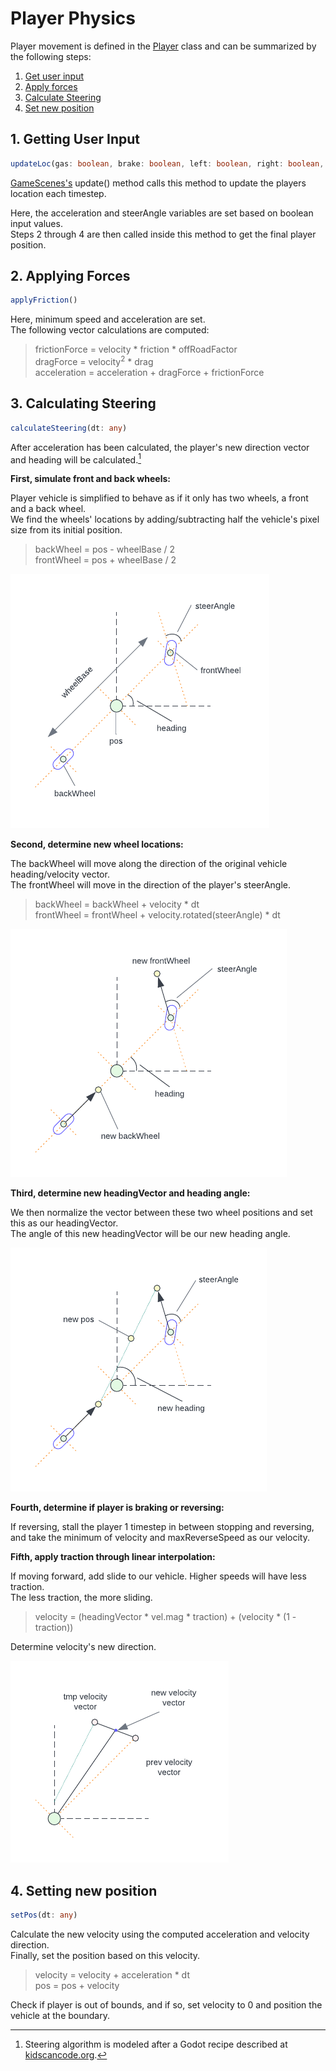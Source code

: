 # Player Physics

Player movement is defined in the [Player](https://github.com/rahoi/racing-roguelike/blob/main/src/lib/Player.ts) class and can be summarized by the following steps:
1. [Get user input](https://github.com/rahoi/racing-roguelike/edit/main/docs/player-physics.md#getting-user-input)
2. [Apply forces](https://github.com/rahoi/racing-roguelike/edit/main/docs/player-physics.md#applying-forces)
3. [Calculate Steering](https://github.com/rahoi/racing-roguelike/edit/main/docs/player-physics.md#calculating-steering)
4. [Set new position](https://github.com/rahoi/racing-roguelike/edit/main/docs/player-physics.md#setting-new-position)

## 1. Getting User Input
```typescript
updateLoc(gas: boolean, brake: boolean, left: boolean, right: boolean, dt: any)
```

[GameScenes's](https://github.com/rahoi/racing-roguelike/blob/main/src/lib/GameScene.ts) update() method calls this method to update the players location each timestep.

Here, the acceleration and steerAngle variables are set based on boolean input values. </br>
Steps 2 through 4 are then called inside this method to get the final player position.

## 2. Applying Forces
```typescript
applyFriction()
```

Here, minimum speed and acceleration are set. </br>
The following vector calculations are computed:

> frictionForce = velocity * friction * offRoadFactor </br>
> dragForce = velocity<sup>2</sup> * drag </br>
> acceleration = acceleration + dragForce + frictionForce

## 3. Calculating Steering
```typescript
calculateSteering(dt: any)
```
After acceleration has been calculated, the player's new direction vector and heading will be calculated.[^1]

**First, simulate front and back wheels:**

Player vehicle is simplified to behave as if it only has two wheels, a front and a back wheel. </br>
We find the wheels' locations by adding/subtracting half the vehicle's pixel size from its initial position.

> backWheel = pos - wheelBase / 2 </br>
> frontWheel = pos + wheelBase / 2

![steering-1](https://github.com/rahoi/racing-roguelike/blob/main/public/assets/steering-1.png)

**Second, determine new wheel locations:**

The backWheel will move along the direction of the original vehicle heading/velocity vector. </br>
The frontWheel will move in the direction of the player's steerAngle.

> backWheel = backWheel + velocity * dt </br>
> frontWheel = frontWheel + velocity.rotated(steerAngle) * dt

![steering-2](https://github.com/rahoi/racing-roguelike/blob/main/public/assets/steering-2.png)

**Third, determine new headingVector and heading angle:**

We then normalize the vector between these two wheel positions and set this as our headingVector. </br>
The angle of this new headingVector will be our new heading angle.

![steering-3](https://github.com/rahoi/racing-roguelike/blob/main/public/assets/steering-3.png)

**Fourth, determine if player is braking or reversing:**

If reversing, stall the player 1 timestep in between stopping and reversing, and take the minimum of velocity and maxReverseSpeed as our velocity.

**Fifth, apply traction through linear interpolation:**

If moving forward, add slide to our vehicle. Higher speeds will have less traction. </br>
The less traction, the more sliding.

> velocity = (headingVector * vel.mag * traction) + (velocity * (1 - traction))

Determine velocity's new direction.

![steering-5](https://github.com/rahoi/racing-roguelike/blob/main/public/assets/steering-5.png)

## 4. Setting new position
```typescript
setPos(dt: any)
```
Calculate the new velocity using the computed acceleration and velocity direction. </br>
Finally, set the position based on this velocity.

> velocity = velocity + acceleration * dt </br>
> pos = pos + velocity

Check if player is out of bounds, and if so, set velocity to 0 and position the vehicle at the boundary.

[^1]: Steering algorithm is modeled after a Godot recipe described at [kidscancode.org](https://kidscancode.org/godot_recipes/2d/car_steering/).
